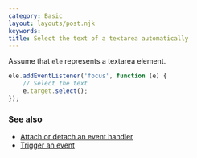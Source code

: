 ```yaml
---
category: Basic
layout: layouts/post.njk
keywords:
title: Select the text of a textarea automatically
---
```


Assume that `ele` represents a textarea element.

```js
ele.addEventListener('focus', function (e) {
    // Select the text
    e.target.select();
});
```

### See also

-   [Attach or detach an event handler](/attach-or-detach-an-event-handler)
-   [Trigger an event](/trigger-an-event)
